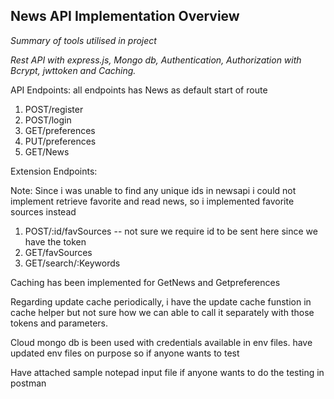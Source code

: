 ## News API Implementation Overview

_Summary of tools utilised in project_

_Rest API with express.js, Mongo db, Authentication, Authorization with Bcrypt, jwttoken and Caching._

API Endpoints: all endpoints has News as default start of route

1. POST/register
2. POST/login
3. GET/preferences
4. PUT/preferences
5. GET/News

Extension Endpoints:

Note: Since i was unable to find any unique ids in newsapi i could not implement retrieve favorite and read news, so i implemented favorite sources instead

1. POST/:id/favSources -- not sure we require id to be sent here since we have the token
2. GET/favSources
3. GET/search/:Keywords

Caching has been implemented for GetNews and Getpreferences

Regarding update cache periodically, i have the update cache funstion in cache helper but not sure how we can able to call it separately with those tokens and parameters.

Cloud mongo db is been used with credentials available in env files. have updated env files on purpose so if anyone wants to test

Have attached sample notepad input file if anyone wants to do the testing in postman
